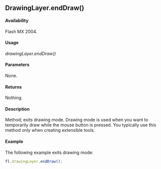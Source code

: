 ## DrawingLayer.endDraw()

#### Availability

Flash MX 2004.

#### Usage

*drawingLayer.endDraw()*

#### Parameters

None.

#### Returns

Nothing.

#### Description

Method; exits drawing mode. Drawing mode is used when you want to temporarily draw while the mouse button is pressed. You typically use this method only when creating extensible tools.

#### Example

The following example exits drawing mode:

```javascript
fl.drawingLayer.endDraw();
```
